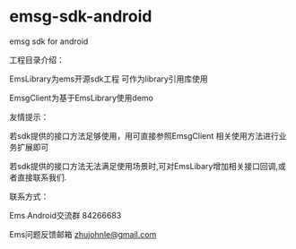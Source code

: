 emsg-sdk-android
================

emsg sdk for android

工程目录介绍：

EmsLibrary为ems开源sdk工程 可作为library引用库使用

EmsgClient为基于EmsLibrary使用demo

友情提示：

若sdk提供的接口方法足够使用，用可直接参照EmsgClient 相关使用方法进行业务扩展即可

若sdk提供的接口方法无法满足使用场景时,可对EmsLibary增加相关接口回调,或者直接联系我们.


联系方式：

Ems Android交流群   84266683

Ems问题反馈邮箱    zhujohnle@gmail.com
